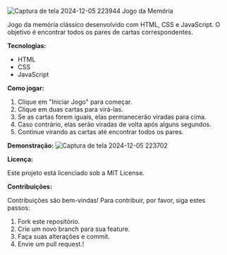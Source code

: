 ![Captura de tela 2024-12-05 223944](https://github.com/user-attachments/assets/7164b2db-ef50-4954-8712-e5c5c3bfa3b6)
Jogo da Memória

Jogo da memória clássico desenvolvido com HTML, CSS e JavaScript. O objetivo é encontrar todos os pares de cartas correspondentes.

**Tecnologias:**
* HTML
* CSS
* JavaScript

**Como jogar:**


1. Clique em "Iniciar Jogo" para começar.
2. Clique em duas cartas para virá-las.
3. Se as cartas forem iguais, elas permanecerão viradas para cima.
4. Caso contrário, elas serão viradas de volta após alguns segundos.
5. Continue virando as cartas até encontrar todos os pares.

**Demonstração:**
![Captura de tela 2024-12-05 223702](https://github.com/user-attachments/assets/b32a4ce9-47b1-4be7-8ee0-df83a4505c9a)

**Licença:**

Este projeto está licenciado sob a MIT License.


**Contribuições:**

Contribuições são bem-vindas! Para contribuir, por favor, siga estes passos:

1. Fork este repositório.
2. Crie um novo branch para sua feature.
3. Faça suas alterações e commit.
4. Envie um pull request.!
